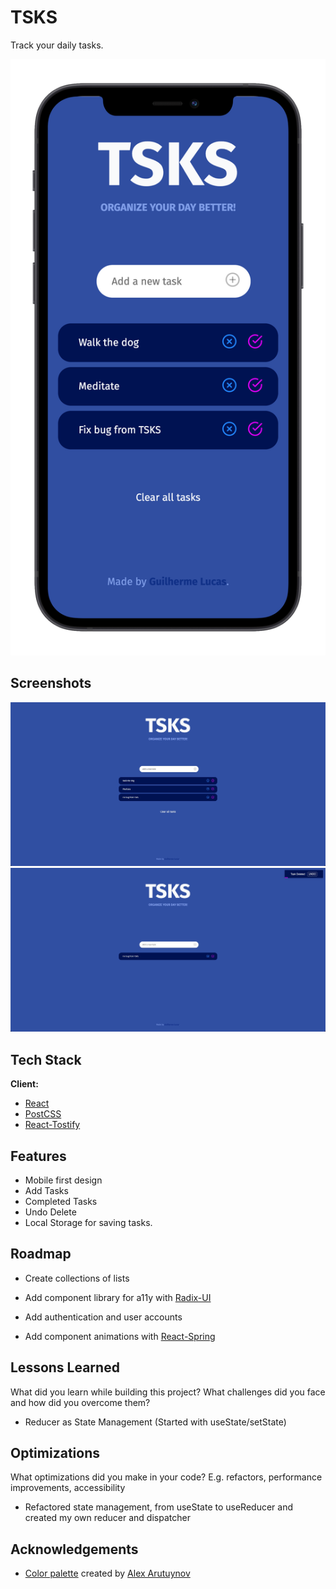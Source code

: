 # TSKS

Track your daily tasks.

![Mobile App Screenshot](./screenshots/TSKS_mobile.png)

## Screenshots

![App Screenshot](./screenshots/TSKS_Desktop.jpg)
![App Screenshot](./screenshots/TSKS_Desktop_Undo.jpg)

## Tech Stack

**Client:**

- [React](https://github.com/facebook/react)
- [PostCSS](https://github.com/postcss/postcss)
- [React-Tostify](https://github.com/fkhadra/react-toastify)

## Features

- Mobile first design
- Add Tasks
- Completed Tasks
- Undo Delete
- Local Storage for saving tasks.

## Roadmap

- Create collections of lists

- Add component library for a11y with [Radix-UI](https://github.com/radix-ui/primitives)

- Add authentication and user accounts

- Add component animations with [React-Spring](https://github.com/pmndrs/react-spring)

## Lessons Learned

What did you learn while building this project? What challenges did you face and how did you overcome them?

- Reducer as State Management (Started with useState/setState)

## Optimizations

What optimizations did you make in your code? E.g. refactors, performance improvements, accessibility

- Refactored state management, from useState to useReducer and created my own reducer and dispatcher

<!--
## Usage/Examples

```javascript
import Component from 'my-project'

function App() {
  return <Component />
}
``` -->

## Acknowledgements

- [Color palette](https://dribbble.com/shots/14153121-ToDo-App-Dark-Theme/attachments/5779436?mode=media) created by [Alex Arutuynov](https://dribbble.com/alex_arutuynov/about)
